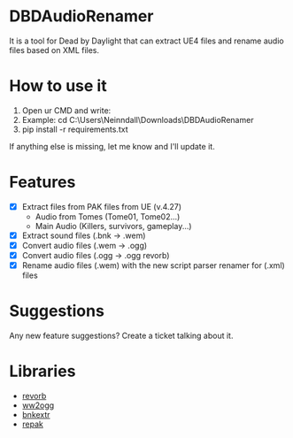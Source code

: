 # DBDAudioRenamer
It is a tool for Dead by Daylight that can extract UE4 files and rename audio files based on XML files.

# How to use it
1. Open ur CMD and write:
2. Example: cd C:\Users\Neinndall\Downloads\DBDAudioRenamer
3. pip install -r requirements.txt

If anything else is missing, let me know and I'll update it.

# Features
- [X] Extract files from PAK files from UE (v.4.27)
  - Audio from Tomes (Tome01, Tome02...)
  - Main Audio (Killers, survivors, gameplay...)
- [X] Extract sound files (.bnk -> .wem)
- [X] Convert audio files (.wem -> .ogg) 
- [X] Convert audio files (.ogg -> .ogg revorb)
- [X] Rename audio files (.wem) with the new script parser renamer for (.xml) files

# Suggestions
Any new feature suggestions? Create a ticket talking about it.

# Libraries
- [revorb](https://github.com/ItsBranK/ReVorb)
- [ww2ogg](https://github.com/hcs64/ww2ogg)
- [bnkextr](https://github.com/eXpl0it3r/bnkextr)
- [repak](https://github.com/trumank/repak)
